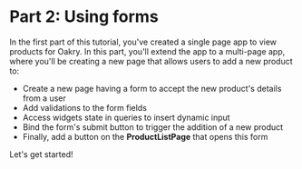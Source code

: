 # Part 2: Using forms

In the first part of this tutorial, you've created a single page app to view products for Oakry. In this part, you'll extend the app to a multi-page app, where you'll be creating a new page that allows users to add a new product to:

- Create a new page having a form to accept the new product's details from a user
- Add validations to the form fields
- Access widgets state in queries to insert dynamic input
- Bind the form's submit button to trigger the addition of a new product
- Finally, add a button on the **ProductListPage** that opens this form

Let's get started!
